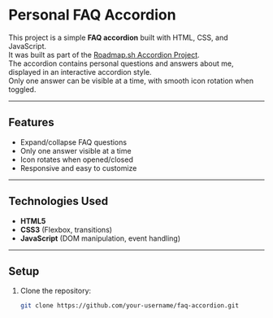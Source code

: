 # Personal FAQ Accordion  

This project is a simple **FAQ accordion** built with HTML, CSS, and JavaScript.  
It was built as part of the [Roadmap.sh Accordion Project](https://roadmap.sh/projects/accordion).  
The accordion contains personal questions and answers about me, displayed in an interactive accordion style.  
Only one answer can be visible at a time, with smooth icon rotation when toggled.  

---

##  Features  
- Expand/collapse FAQ questions  
- Only one answer visible at a time  
- Icon rotates when opened/closed  
- Responsive and easy to customize  

---

##  Technologies Used  
- **HTML5**  
- **CSS3** (Flexbox, transitions)  
- **JavaScript** (DOM manipulation, event handling)  

---

##  Setup  

1. Clone the repository:  
   ```bash
   git clone https://github.com/your-username/faq-accordion.git
